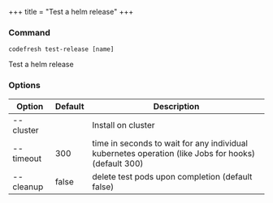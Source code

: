 +++
title = "Test a helm release"
+++

### Command
`codefresh test-release [name]`

Test a helm release
### Options

Option | Default | Description
--------- | ----------- | -----------
--cluster |  | Install on cluster
--timeout | 300 | time in seconds to wait for any individual kubernetes operation (like Jobs for hooks) (default 300)
--cleanup | false | delete test pods upon completion (default false)
